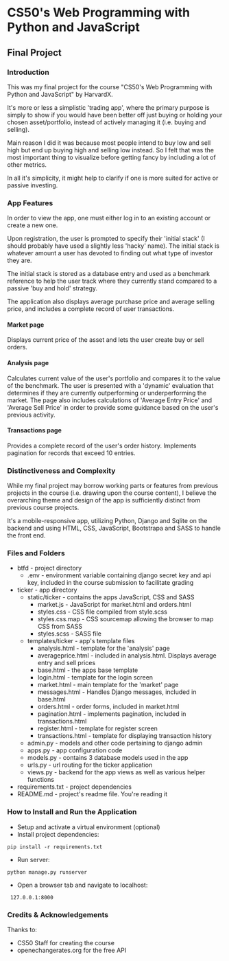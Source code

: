 # CS50's Web Programming with Python and JavaScript


## Final Project


### Introduction

This was my final project for the course "CS50's Web Programming with Python and JavaScript" by HarvardX.

It's more or less a simplistic 'trading app', where the primary purpose is simply to show if you would have been better off just buying or holding your chosen asset/portfolio, instead of actively managing it (i.e. buying and selling).

Main reason I did it was because most people intend to buy low and sell high but end up buying high and selling low instead.
So I felt that was the most important thing to visualize before getting fancy by including a lot of other metrics.

In all it's simplicity, it might help to clarify if one is more suited for active or passive investing.


### App Features

In order to view the app, one must either log in to an existing account or create a new one.

Upon registration, the user is prompted to specify their 'initial stack' (I should probably have used a slightly less 'hacky' name).
The initial stack is whatever amount a user has devoted to finding out what type of investor they are.

The initial stack is stored as a database entry and used as a benchmark reference to help the user track where they currently stand compared to a passive 'buy and hold' strategy.

The application also displays average purchase price and average selling price, and includes a complete record of user transactions.

#### Market page

Displays current price of the asset and lets the user create buy or sell orders.

#### Analysis page

Calculates current value of the user's portfolio and compares it to the value of the benchmark.
The user is presented with a 'dynamic' evaluation that determines if they are currently outperforming or underperforming the market.
The page also includes calculations of 'Average Entry Price' and 'Average Sell Price' in order to provide some guidance based on the user's previous activity.

#### Transactions page

Provides a complete record of the user's order history. Implements pagination for records that exceed 10 entries.


### Distinctiveness and Complexity

While my final project may borrow working parts or features from previous projects in the course (i.e. drawing upon the course content), I believe the overarching theme and design of the app is sufficiently distinct from previous course projects.

It's a mobile-responsive app, utilizing Python, Django and Sqlite on the backend and using HTML, CSS, JavaScript, Bootstrapa and SASS to handle the front end.

### Files and Folders

* btfd - project directory
  * .env - environment variable containing django secret key and api key, included in the course submission to facilitate grading
* ticker - app directory
  * static/ticker - contains the apps JavaScript, CSS and SASS
    * market.js - JavaScript for market.html and orders.html
    * styles.css - CSS file compiled from style.scss
    * styles.css.map - CSS sourcemap allowing the browser to map CSS from SASS
    * styles.scss - SASS file
  * templates/ticker - app's template files
    * analysis.html - template for the 'analysis' page
    * averageprice.html - included in analysis.html. Displays average entry and sell prices
    * base.html - the apps base template
    * login.html - template for the login screen
    * market.html - main template for the 'market' page
    * messages.html - Handles Django messages, included in base.html
    * orders.html - order forms, included in market.html
    * pagination.html - implements pagination, included in transactions.html
    * register.html - template for register screen
    * transactions.html - template for displaying transaction history
  * admin.py - models and other code pertaining to django admin
  * apps.py - app configuration code
  * models.py - contains 3 database models used in the app
  * urls.py - url routing for the ticker application
  * views.py - backend for the app views as well as various helper functions
* requirements.txt - project dependencies
* README.md - project's readme file. You're reading it

### How to Install and Run the Application


* Setup and activate a virtual environment (optional)
* Install project dependencies:
```
pip install -r requirements.txt
```
* Run server:
```
python manage.py runserver
```
* Open a browser tab and navigate to localhost:
```
 127.0.0.1:8000
```

### Credits & Acknowledgements
Thanks to:
  * CS50 Staff for creating the course
  * openechangerates.org for the free API
